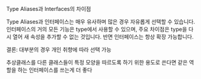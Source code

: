 Type Aliases과 Interfaces의 차이점

Type Aliases과 인터페이스는 매우 유사하며 많은 경우 자유롭게 선택할 수 있습니다. 인터페이스의 거의 모든 기능은 type에서 사용할 수 있으며, 주요 차이점은 type을 다시 열어 새 속성을 추가할 수 없는 것입니다. 반면 인터페이스는 항상 확장 가능합니다.

결론: 대부분의 경우 개인 취향에 따라 선택 가능


추상클래스를 다른 클래스들이 특정 모양을 따르도록 하기 위한 용도로 쓴다면
같은 역할을 하는 인터페이스를 쓰는게 더 좋다

